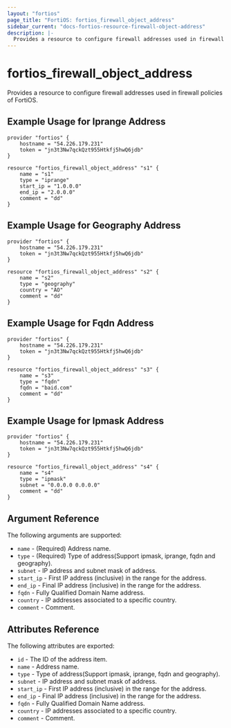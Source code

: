 ```yaml
---
layout: "fortios"
page_title: "FortiOS: fortios_firewall_object_address"
sidebar_current: "docs-fortios-resource-firewall-object-address"
description: |-
  Provides a resource to configure firewall addresses used in firewall policies of FortiOS.
---
```


# fortios_firewall_object_address
Provides a resource to configure firewall addresses used in firewall policies of FortiOS.

## Example Usage for Iprange Address
```hcl
provider "fortios" {
	hostname = "54.226.179.231"
	token = "jn3t3Nw7qckQzt955Htkfj5hwQ6jdb"	
}

resource "fortios_firewall_object_address" "s1" {
	name = "s1"
	type = "iprange"
	start_ip = "1.0.0.0"
	end_ip = "2.0.0.0"
	comment = "dd"
}
```

## Example Usage for Geography Address
```hcl
provider "fortios" {
	hostname = "54.226.179.231"
	token = "jn3t3Nw7qckQzt955Htkfj5hwQ6jdb"	
}

resource "fortios_firewall_object_address" "s2" {
	name = "s2"
	type = "geography"
	country = "AO"
	comment = "dd"
}
```

## Example Usage for Fqdn Address
```hcl
provider "fortios" {
	hostname = "54.226.179.231"
	token = "jn3t3Nw7qckQzt955Htkfj5hwQ6jdb"	
}

resource "fortios_firewall_object_address" "s3" {
	name = "s3"
	type = "fqdn"
	fqdn = "baid.com"
	comment = "dd"
}
```

## Example Usage for Ipmask Address
```hcl
provider "fortios" {
	hostname = "54.226.179.231"
	token = "jn3t3Nw7qckQzt955Htkfj5hwQ6jdb"	
}

resource "fortios_firewall_object_address" "s4" {
	name = "s4"
	type = "ipmask"
	subnet = "0.0.0.0 0.0.0.0"
	comment = "dd"
}
```

## Argument Reference
The following arguments are supported:

* `name` - (Required) Address name.
* `type` - (Required) Type of address(Support ipmask, iprange, fqdn and geography).
* `subnet` - IP address and subnet mask of address.
* `start_ip` - First IP address (inclusive) in the range for the address.
* `end_ip` - Final IP address (inclusive) in the range for the address.
* `fqdn` - Fully Qualified Domain Name address.
* `country` - IP addresses associated to a specific country.
* `comment` - Comment.

## Attributes Reference
The following attributes are exported:

* `id` - The ID of the address item.
* `name` - Address name.
* `type` - Type of address(Support ipmask, iprange, fqdn and geography).
* `subnet` - IP address and subnet mask of address.
* `start_ip` - First IP address (inclusive) in the range for the address.
* `end_ip` - Final IP address (inclusive) in the range for the address.
* `fqdn` - Fully Qualified Domain Name address.
* `country` - IP addresses associated to a specific country.
* `comment` - Comment.
